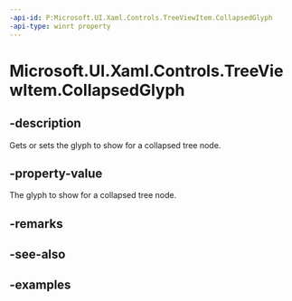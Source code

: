 ```yaml
---
-api-id: P:Microsoft.UI.Xaml.Controls.TreeViewItem.CollapsedGlyph
-api-type: winrt property
---
```

<!-- Property syntax.
public string CollapsedGlyph { get;  set; }
-->

# Microsoft.UI.Xaml.Controls.TreeViewItem.CollapsedGlyph


## -description

Gets or sets the glyph to show for a collapsed tree node.


## -property-value

The glyph to show for a collapsed tree node.


## -remarks


## -see-also


## -examples


